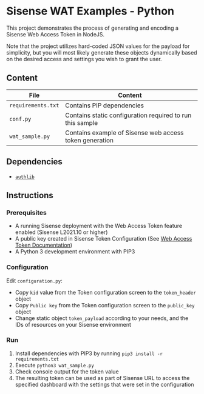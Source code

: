 # Sisense WAT Examples - Python

This project demonstrates the process of generating and encoding a Sisense Web Access Token in NodeJS.

Note that the project utilizes hard-coded JSON values for the payload for simplicity, but you will most likely generate these objects dynamically based on the desired access and settings you wish to grant the user.

## Content

| File               | Content                                                   |
|--------------------|-----------------------------------------------------------|
| `requirements.txt` | Contains PIP dependencies                                 |
| `conf.py`          | Contains static configuration required to run this sample |
| `wat_sample.py`    | Contains example of Sisense web access token generation   |

## Dependencies

 - [`authlib`](https://pypi.org/project/Authlib/)


## Instructions

### Prerequisites

 - A running Sisense deployment with the Web Access Token feature enabled (Sisense L2021.10 or higher)
 - A public key created in Sisense Token Configuration (See [Web Access Token Documentation](https://documentation.sisense.com/latest/administration/sisense-security/securing-users/web-access-token.htm))
 - A Python 3 development environment with PIP3

### Configuration

Edit `configuration.py`:

- Copy `kid` value from the Token configuration screen to the `token_header` object
- Copy `Public key` from the Token configuration screen to the `public_key` object
- Change static object `token_payload` according to your needs, and the IDs of resources on your Sisense environment

### Run

1. Install dependencies with PIP3 by running `pip3 install -r requirements.txt`
1. Execute `python3 wat_sample.py`
1. Check console output for the token value
1. The resulting token can be used as part of Sisense URL to access the specified dashboard with the settings that were set in the configuration
